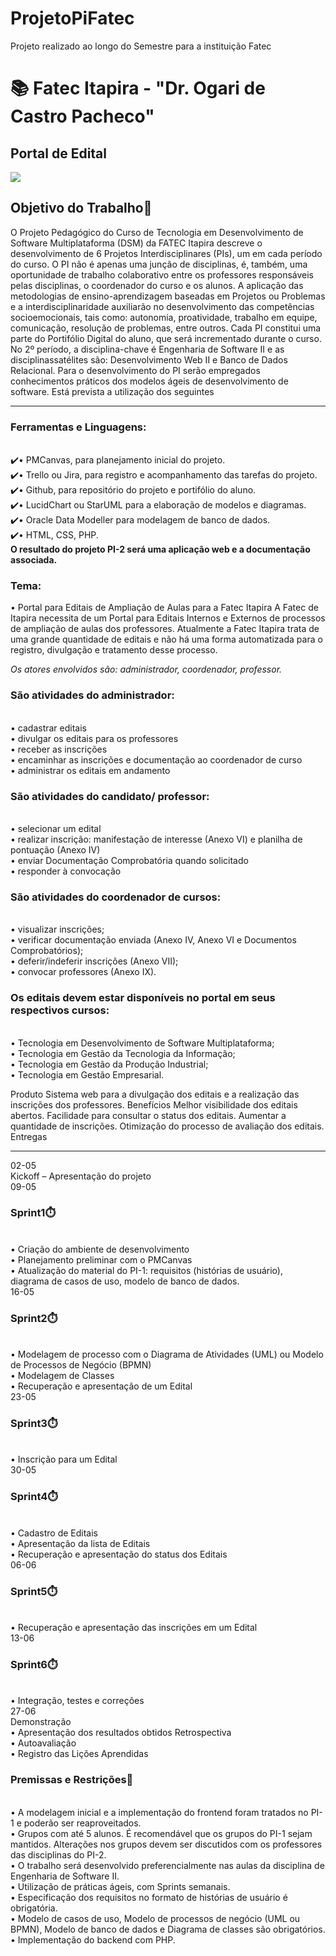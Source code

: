 # ProjetoPiFatec

Projeto realizado ao longo do Semestre para a instituição Fatec
<h1>📚 Fatec Itapira - "Dr. Ogari de Castro Pacheco" </h1>
<h2>Portal de Edital</h2>
<img src= "https://github.com/julianoAlessandro/ProjetoPiFatec/assets/111141842/8c1122f0-8af1-4e07-9f6c-88ff538a2c5d">

<h2>Objetivo do Trabalho🎯</h2>
<p>
  O Projeto Pedagógico do Curso de Tecnologia em Desenvolvimento de Software
Multiplataforma (DSM) da FATEC Itapira descreve o desenvolvimento de 6 Projetos
Interdisciplinares (PIs), um em cada período do curso. O PI não é apenas uma junção de
disciplinas, é, também, uma oportunidade de trabalho colaborativo entre os professores
responsáveis pelas disciplinas, o coordenador do curso e os alunos. A aplicação das
metodologias de ensino-aprendizagem baseadas em Projetos ou Problemas e a
interdisciplinaridade auxiliarão no desenvolvimento das competências socioemocionais,
tais como: autonomia, proatividade, trabalho em equipe, comunicação, resolução de
problemas, entre outros. Cada PI constitui uma parte do Portifólio Digital do aluno, que
será incrementado durante o curso.
No 2º período, a disciplina-chave é Engenharia de Software II e as disciplinassatélites são: Desenvolvimento Web II e Banco de Dados Relacional.
Para o desenvolvimento do PI serão empregados conhecimentos práticos dos
modelos ágeis de desenvolvimento de software. Está prevista a utilização dos seguintes
</p>
<hr>
<h3>Ferramentas e Linguagens:</h3><br>
✔️• PMCanvas, para planejamento inicial do projeto.<br>
✔️• Trello ou Jira, para registro e acompanhamento das tarefas do projeto.<br>
✔️• Github, para repositório do projeto e portifólio do aluno.<br>
✔️• LucidChart ou StarUML para a elaboração de modelos e diagramas.<br>
✔️• Oracle Data Modeller para modelagem de banco de dados.<br>
✔️• HTML, CSS, PHP.<br>
<b>O resultado do projeto PI-2 será uma aplicação web e a documentação associada.</b><br>
<h3>Tema:</h3>
<p>
• Portal para Editais de Ampliação de Aulas para a Fatec Itapira
A Fatec de Itapira necessita de um Portal para Editais Internos e Externos de processos
de ampliação de aulas dos professores. Atualmente a Fatec Itapira trata de uma grande
quantidade de editais e não há uma forma automatizada para o registro, divulgação e
tratamento desse processo.
 </p>
<i>Os atores envolvidos são: administrador, coordenador, professor.</i><br>
<h3>São atividades do administrador:</h3><br>
• cadastrar editais<br>
• divulgar os editais para os professores<br>
• receber as inscrições<br>
• encaminhar as inscrições e documentação ao coordenador de curso<br>
• administrar os editais em andamento<br>
  <h3>São atividades do candidato/ professor:</h3><br>
• selecionar um edital<br>
• realizar inscrição: manifestação de interesse (Anexo VI) e planilha de pontuação
(Anexo IV)<br>
• enviar Documentação Comprobatória quando solicitado<br>
• responder à convocação<br>
<h3>São atividades do coordenador de cursos:</h3><br>
• visualizar inscrições;<br>
• verificar documentação enviada (Anexo IV, Anexo VI e Documentos
Comprobatórios);<br>
• deferir/indeferir inscrições (Anexo VII);<br>
• convocar professores (Anexo IX).<br>
  <h3>Os editais devem estar disponíveis no portal em seus respectivos cursos:</h3><br>
• Tecnologia em Desenvolvimento de Software Multiplataforma;<br>
• Tecnologia em Gestão da Tecnologia da Informação;<br>
• Tecnologia em Gestão da Produção Industrial;<br>
• Tecnologia em Gestão Empresarial.<br>
<p>Produto
Sistema web para a divulgação dos editais e a realização das inscrições dos
professores.
Benefícios
Melhor visibilidade dos editais abertos.
Facilidade para consultar o status dos editais.
Aumentar a quantidade de inscrições.
Otimização do processo de avaliação dos editais.
Entregas
 </p>
 <hr>
<p>
02-05<br>
Kickoff – Apresentação do projeto<br>
09-05<br>
<h3>Sprint1⏱️</h3><br>
• Criação do ambiente de desenvolvimento<br>
• Planejamento preliminar com o PMCanvas<br>
• Atualização do material do PI-1: requisitos (histórias de usuário),<br>
diagrama de casos de uso, modelo de banco de dados.<br>
16-05<br>
<h3>Sprint2⏱️</h3><br>
• Modelagem de processo com o Diagrama de Atividades (UML) ou
Modelo de Processos de Negócio (BPMN)<br>
• Modelagem de Classes<br>
• Recuperação e apresentação de um Edital<br>
23-05<br>
<h3>Sprint3⏱️</h3><br>
• Inscrição para um Edital<br>
30-05<br>
<h3>Sprint4⏱️</h3><br>
• Cadastro de Editais<br>
• Apresentação da lista de Editais<br>
• Recuperação e apresentação do status dos Editais<br>
06-06<br>
<h3>Sprint5⏱️</h3><br>
• Recuperação e apresentação das inscrições em um Edital<br>
13-06<br>
<h3>Sprint6⏱️</h3><br>
• Integração, testes e correções<br>
27-06<br>
Demonstração<br>
• Apresentação dos resultados obtidos
Retrospectiva<br>
• Autoavaliação<br>
• Registro das Lições Aprendidas<br>
<h3>Premissas e Restrições🤔</h3><br>
• A modelagem inicial e a implementação do frontend foram tratados no PI-1
e poderão ser reaproveitados.<br>
• Grupos com até 5 alunos. É recomendável que os grupos do PI-1 sejam
mantidos. Alterações nos grupos devem ser discutidos com os professores
das disciplinas do PI-2.<br>
• O trabalho será desenvolvido preferencialmente nas aulas da disciplina de
Engenharia de Software II.<br>
• Utilização de práticas ágeis, com Sprints semanais.<br>
• Especificação dos requisitos no formato de histórias de usuário é
obrigatória.<br>
• Modelo de casos de uso, Modelo de processos de negócio (UML ou BPMN),
Modelo de banco de dados e Diagrama de classes são obrigatórios.<br>
• Implementação do backend com PHP.<br>

